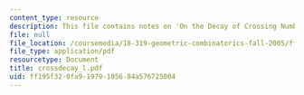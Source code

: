 ```yaml
---
content_type: resource
description: This file contains notes on 'On the Decay of Crossing Numbers.'
file: null
file_location: /coursemedia/18-319-geometric-combinatorics-fall-2005/ff195f320fa91979105684a576725004_crossdecay_l.pdf
file_type: application/pdf
resourcetype: Document
title: crossdecay_l.pdf
uid: ff195f32-0fa9-1979-1056-84a576725004
---
```


